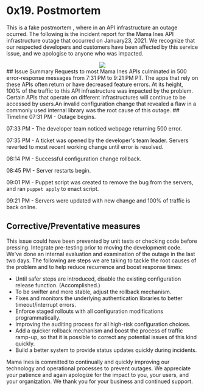 # 0x19. Postmortem
This is a fake postmortem , where in an API infrastructure an outage ocurred. 
The following is the incident report for the Mama Ines API infrastructure outage that occurred on January23, 2021. We recognize that our respected developers and customers have been affected by this service issue, and we apologise to anyone who was impacted.
<div align="center">
    <img src="https://pbs.twimg.com/media/B1Eb-cIIYAANaQ0.png">
</div>
## Issue Summary 
Requests to most Mama Ines APIs culminated in 500 error-response messages from 7:31 PM to 9:21 PM PT. The apps that rely on these APIs often return or have decreased feature errors. At its height, 100% of the traffic to this API infrastructure was impacted by the problem. Certain APIs that operate on different infrastructures will continue to be accessed by users.An invalid configuration change that revealed a flaw in a commonly used internal library was the root cause of this outage.
## Timeline
07:31 PM - Outage begins.

07:33 PM - The developer team noticed webpage returning 500 error.

07:35 PM -  A ticket was opened by the developer's team leader. Servers reverted to most recent working change until error is resolved.

08:14 PM - Successful configuration change rollback.

08:45 PM - Server restarts begin.

09:01 PM - Puppet script was created to remove the bug from the servers, and ran `puppet apply` to enact script.

09:21 PM - Servers were updated with new change and 100% of traffic is back online.

## Corrective/Preventative measures
This issue could have been prevented by unit tests or checking code before pressing. Integrate pre-testing prior to moving the development code.
We've done an internal evaluation and examination of the outage in the last two days. The following are steps we are taking to tackle the root causes of the problem and to help reduce recurrence and boost response times:
- Until safer steps are introduced, disable the existing configuration release function. (Accomplished.)
- To be swifter and more stable, adjust the rollback mechanism.
- Fixes and monitors the underlying authentication libraries to better timeout/interrupt errors.
- Enforce staged rollouts with all configuration modifications programmatically.
- Improving the auditing process for all high-risk configuration choices.
- Add a quicker rollback mechanism and boost the process of traffic ramp-up, so that it is possible to correct any potential issues of this kind quickly.
- Build a better system to provide status updates quickly during incidents.

Mama Ines is committed to continually and quickly improving our technology and operational processes to prevent outages. We appreciate your patience and again apologize for the impact to you, your users, and your organization. We thank you for your business and continued support.

